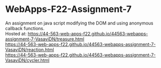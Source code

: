 # WebApps-F22-Assignment-7
An assignment on java script modifying the DOM and using anonymous callback functions.
<br>Hosted at: <https://44-563-web-apps-f22.github.io/44563-webapps-assignment-7-VasaviDN/treasure.html><br>
<https://44-563-web-apps-f22.github.io/44563-webapps-assignment-7-VasaviDN/reaction.html><br>
<https://44-563-web-apps-f22.github.io/44563-webapps-assignment-7-VasaviDN/cycler.html>